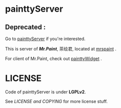# painttyServer

## Deprecated :
Go to [painttyServer](https://github.com/liuyanghejerry/painttyServer-Go) if you're interested.

This is server of **_Mr.Paint_**, 茶绘君, located at [mrspaint](http://mrspaint.com) .

For client of Mr.Paint, check out [painttyWidget](https://github.com/liuyanghejerry/painttyWidget) .


# LICENSE

Code of painttyServer is under **LGPLv2**.

See _LICENSE and COPYING_ for more license stuff.

